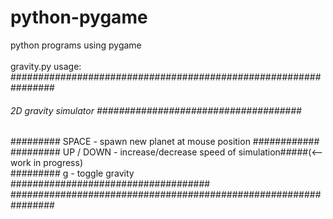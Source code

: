 # python-pygame
python programs using pygame<br><br>
gravity.py usage:<br>
################################################################<br>
###### 2D gravity simulator #####################################<br>
######### SPACE - spawn new planet at mouse position ############<br>
######### UP / DOWN - increase/decrease speed  of simulation#####(<--work in progress)<br>
######### g - toggle gravity ####################################<br>
################################################################<br>
